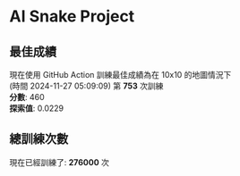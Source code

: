 
# AI Snake Project

## **最佳成績**
現在使用 GitHub Action 訓練最佳成績為在 10x10 的地圖情況下  
(時間 2024-11-27 05:09:09) 第 **753** 次訓練  
**分數**: 460  
**探索值**: 0.0229

## 總訓練次數
現在已經訓練了: **276000** 次
